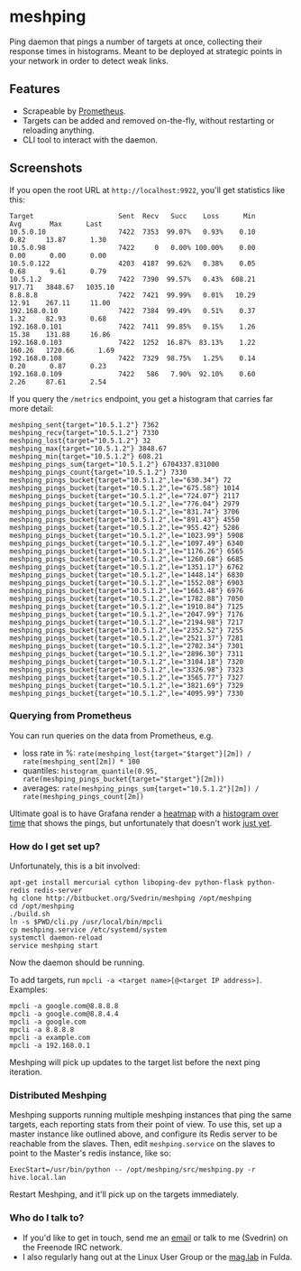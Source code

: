 # meshping #

Ping daemon that pings a number of targets at once, collecting their response times in histograms. Meant to be deployed at strategic points in your network in order to detect weak links.

## Features

* Scrapeable by [Prometheus](prometheus.io).
* Targets can be added and removed on-the-fly, without restarting or reloading anything.
* CLI tool to interact with the daemon.

## Screenshots

If you open the root URL at `http://localhost:9922`, you'll get statistics like this:

```
Target                     Sent  Recv   Succ    Loss      Min       Avg       Max      Last
10.5.0.10                  7422  7353  99.07%   0.93%    0.10      0.82     13.87      1.30
10.5.0.98                  7422     0   0.00% 100.00%    0.00      0.00      0.00      0.00
10.5.0.122                 4203  4187  99.62%   0.38%    0.05      0.68      9.61      0.79
10.5.1.2                   7422  7390  99.57%   0.43%  608.21    917.71   3848.67   1035.10
8.8.8.8                    7422  7421  99.99%   0.01%   10.29     12.91    267.11     11.00
192.168.0.10               7422  7384  99.49%   0.51%    0.37      1.32     82.93      0.68
192.168.0.101              7422  7411  99.85%   0.15%    1.26     15.38    131.88     16.86
192.168.0.103              7422  1252  16.87%  83.13%    1.22    160.26   1720.66      1.69
192.168.0.108              7422  7329  98.75%   1.25%    0.14      0.20      0.87      0.23
192.168.0.109              7422   586   7.90%  92.10%    0.60      2.26     87.61      2.54
```

If you query the `/metrics` endpoint, you get a histogram that carries far more detail:

```
meshping_sent{target="10.5.1.2"} 7362
meshping_recv{target="10.5.1.2"} 7330
meshping_lost{target="10.5.1.2"} 32
meshping_max{target="10.5.1.2"} 3848.67
meshping_min{target="10.5.1.2"} 608.21
meshping_pings_sum{target="10.5.1.2"} 6704337.831000
meshping_pings_count{target="10.5.1.2"} 7330
meshping_pings_bucket{target="10.5.1.2",le="630.34"} 72
meshping_pings_bucket{target="10.5.1.2",le="675.58"} 1014
meshping_pings_bucket{target="10.5.1.2",le="724.07"} 2117
meshping_pings_bucket{target="10.5.1.2",le="776.04"} 2979
meshping_pings_bucket{target="10.5.1.2",le="831.74"} 3706
meshping_pings_bucket{target="10.5.1.2",le="891.43"} 4550
meshping_pings_bucket{target="10.5.1.2",le="955.42"} 5286
meshping_pings_bucket{target="10.5.1.2",le="1023.99"} 5908
meshping_pings_bucket{target="10.5.1.2",le="1097.49"} 6340
meshping_pings_bucket{target="10.5.1.2",le="1176.26"} 6565
meshping_pings_bucket{target="10.5.1.2",le="1260.68"} 6685
meshping_pings_bucket{target="10.5.1.2",le="1351.17"} 6762
meshping_pings_bucket{target="10.5.1.2",le="1448.14"} 6830
meshping_pings_bucket{target="10.5.1.2",le="1552.08"} 6903
meshping_pings_bucket{target="10.5.1.2",le="1663.48"} 6976
meshping_pings_bucket{target="10.5.1.2",le="1782.88"} 7050
meshping_pings_bucket{target="10.5.1.2",le="1910.84"} 7125
meshping_pings_bucket{target="10.5.1.2",le="2047.99"} 7176
meshping_pings_bucket{target="10.5.1.2",le="2194.98"} 7217
meshping_pings_bucket{target="10.5.1.2",le="2352.52"} 7255
meshping_pings_bucket{target="10.5.1.2",le="2521.37"} 7281
meshping_pings_bucket{target="10.5.1.2",le="2702.34"} 7301
meshping_pings_bucket{target="10.5.1.2",le="2896.30"} 7311
meshping_pings_bucket{target="10.5.1.2",le="3104.18"} 7320
meshping_pings_bucket{target="10.5.1.2",le="3326.98"} 7323
meshping_pings_bucket{target="10.5.1.2",le="3565.77"} 7327
meshping_pings_bucket{target="10.5.1.2",le="3821.69"} 7329
meshping_pings_bucket{target="10.5.1.2",le="4095.99"} 7330
```

### Querying from Prometheus

You can run queries on the data from Prometheus, e.g.

 * loss rate in %: `rate(meshping_lost{target="$target"}[2m]) / rate(meshping_sent[2m]) * 100`
 * quantiles: `histogram_quantile(0.95, rate(meshping_pings_bucket{target="$target"}[2m]))`
 * averages: `rate(meshping_pings_sum{target="10.5.1.2"}[2m]) / rate(meshping_pings_count[2m])`

Ultimate goal is to have Grafana render a [heatmap](http://docs.grafana.org/features/panels/heatmap/) with a
[histogram over time](http://docs.grafana.org/img/docs/v43/heatmap_histogram_over_time.png) that shows the pings,
but unfortunately that doesn't work [just yet](https://github.com/grafana/grafana/issues/10009).


### How do I get set up? ###

Unfortunately, this is a bit involved:

```
apt-get install mercurial cython liboping-dev python-flask python-redis redis-server
hg clone http://bitbucket.org/Svedrin/meshping /opt/meshping
cd /opt/meshping
./build.sh
ln -s $PWD/cli.py /usr/local/bin/mpcli
cp meshping.service /etc/systemd/system
systemctl daemon-reload
service meshping start
```

Now the daemon should be running.

To add targets, run `mpcli -a <target name>[@<target IP address>]`. Examples:

```
mpcli -a google.com@8.8.8.8
mpcli -a google.com@8.8.4.4
mpcli -a google.com
mpcli -a 8.8.8.8
mpcli -a example.com
mpcli -a 192.168.0.1
```

Meshping will pick up updates to the target list before the next ping iteration.


### Distributed Meshping

Meshping supports running multiple meshping instances that ping the same targets, each reporting stats from their
point of view. To use this, set up a master instance like outlined above, and configure its Redis server to be reachable
from the slaves. Then, edit `meshping.service` on the slaves to point to the Master's redis instance, like so:

```
ExecStart=/usr/bin/python -- /opt/meshping/src/meshping.py -r hive.local.lan
```

Restart Meshping, and it'll pick up on the targets immediately.


### Who do I talk to? ###

* If you'd like to get in touch, send me an [email](mailto:i.am@svedr.in) or talk to me (Svedrin) on the Freenode IRC network.
* I also regularly hang out at the Linux User Group or the [mag.lab](http://mag.lab.sh) in Fulda.

